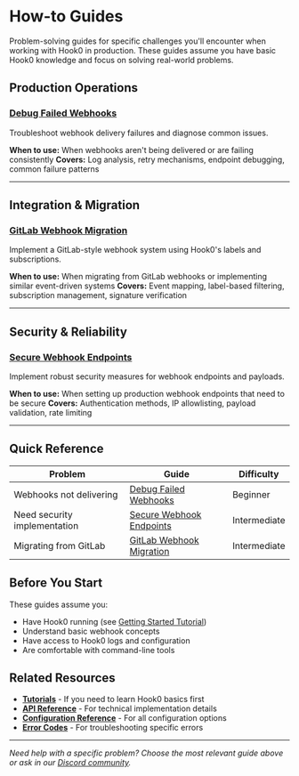 # How-to Guides

Problem-solving guides for specific challenges you'll encounter when working with Hook0 in production. These guides assume you have basic Hook0 knowledge and focus on solving real-world problems.

## Production Operations

### [Debug Failed Webhooks](debug-failed-webhooks.md)
Troubleshoot webhook delivery failures and diagnose common issues.

**When to use:** When webhooks aren't being delivered or are failing consistently
**Covers:** Log analysis, retry mechanisms, endpoint debugging, common failure patterns

---


## Integration & Migration

### [GitLab Webhook Migration](gitlab-webhook-migration.md)
Implement a GitLab-style webhook system using Hook0's labels and subscriptions.

**When to use:** When migrating from GitLab webhooks or implementing similar event-driven systems
**Covers:** Event mapping, label-based filtering, subscription management, signature verification

---

## Security & Reliability

### [Secure Webhook Endpoints](secure-webhook-endpoints.md)
Implement robust security measures for webhook endpoints and payloads.

**When to use:** When setting up production webhook endpoints that need to be secure
**Covers:** Authentication methods, IP allowlisting, payload validation, rate limiting

---


## Quick Reference

| Problem | Guide | Difficulty |
|---------|-------|------------|
| Webhooks not delivering | [Debug Failed Webhooks](debug-failed-webhooks.md) | Beginner |
| Need security implementation | [Secure Webhook Endpoints](secure-webhook-endpoints.md) | Intermediate |
| Migrating from GitLab | [GitLab Webhook Migration](gitlab-webhook-migration.md) | Intermediate |

## Before You Start

These guides assume you:

- Have Hook0 running (see [Getting Started Tutorial](../tutorials/getting-started.md))
- Understand basic webhook concepts
- Have access to Hook0 logs and configuration
- Are comfortable with command-line tools

## Related Resources

- **[Tutorials](../tutorials/index.md)** - If you need to learn Hook0 basics first
- **[API Reference](../reference/api-reference.md)** - For technical implementation details
- **[Configuration Reference](../reference/configuration.md)** - For all configuration options
- **[Error Codes](../reference/error-codes.md)** - For troubleshooting specific errors

---

*Need help with a specific problem? Choose the most relevant guide above or ask in our [Discord community](https://www.hook0.com/community).*